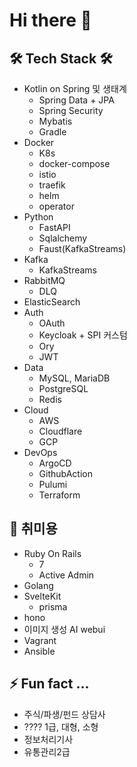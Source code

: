 Hi there 👋
===========

## 🛠 Tech Stack 🛠
- Kotlin on Spring 및 생태계
  - Spring Data + JPA
  - Spring Security
  - Mybatis
  - Gradle
- Docker 
  - K8s
  - docker-compose
  - istio
  - traefik
  - helm
  - operator
- Python
  - FastAPI
  - Sqlalchemy
  - Faust(KafkaStreams)
- Kafka
  - KafkaStreams
- RabbitMQ
  - DLQ
- ElasticSearch
- Auth
  - OAuth
  - Keycloak + SPI 커스텀
  - Ory
  - JWT
- Data
  - MySQL, MariaDB
  - PostgreSQL
  - Redis
- Cloud
  - AWS
  - Cloudflare
  - GCP
- DevOps
  - ArgoCD
  - GithubAction
  - Pulumi
  - Terraform

## 🤔 취미용
- Ruby On Rails
  - 7
  - Active Admin
- Golang
- SvelteKit
  - prisma
- hono
- 이미지 생성 AI webui
- Vagrant
- Ansible

## ⚡ Fun fact ...
- 주식/파생/펀드 상담사
- ???? 1급, 대형, 소형
- 정보처리기사
- 유통관리2급


<!--
**archmagece/archmagece** is a ✨ _special_ ✨ repository because its `README.md` (this file) appears on your GitHub profile.

Here are some ideas to get you started:

- 🔭 I’m currently working on ...
- 🌱 I’m currently learning ...
- 👯 I’m looking to collaborate on ...
- 🤔 I’m looking for help with ...
- 💬 Ask me about ...
- 📫 How to reach me: ...
- 😄 Pronouns: ...
- ⚡ Fun fact: ...
-->
